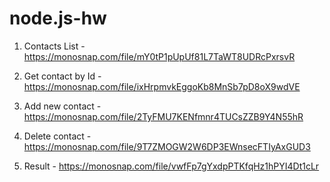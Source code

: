 # node.js-hw

1. Contacts List - https://monosnap.com/file/mY0tP1pUpUf81L7TaWT8UDRcPxrsvR

2. Get contact by Id - https://monosnap.com/file/ixHrpmvkEggoKb8MnSb7pD8oX9wdVE

3. Add new contact - https://monosnap.com/file/2TyFMU7KENfmnr4TUCsZZB9Y4N55hR

4. Delete contact - https://monosnap.com/file/9T7ZMOGW2W6DP3EWnsecFTIyAxGUD3

5. Result - https://monosnap.com/file/vwfFp7gYxdpPTKfqHz1hPYI4Dt1cLr